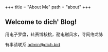 +++
title = "About Me"
path = "about"
+++

## Welcome to dich' Blog!

用电子罗盘，转赛博核桃，勘电磁风水，寻网络龙脉

有事请联系 admin@dich.bid

